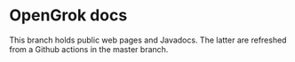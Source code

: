 # OpenGrok docs

This branch holds public web pages and Javadocs. The latter are refreshed from a Github actions in the master branch.
